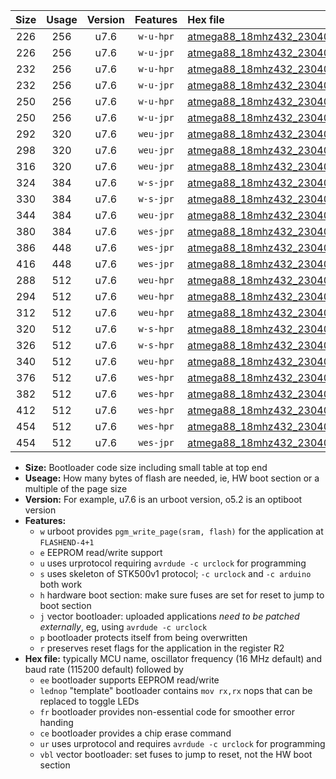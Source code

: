 |Size|Usage|Version|Features|Hex file|
|:-:|:-:|:-:|:-:|:--|
|226|256|u7.6|`w-u-hpr`|[atmega88_18mhz432_230400bps_ur.hex](https://raw.githubusercontent.com/stefanrueger/urboot/main/atmega88_18mhz432_230400bps_ur.hex)|
|226|256|u7.6|`w-u-jpr`|[atmega88_18mhz432_230400bps_ur_vbl.hex](https://raw.githubusercontent.com/stefanrueger/urboot/main/atmega88_18mhz432_230400bps_ur_vbl.hex)|
|232|256|u7.6|`w-u-hpr`|[atmega88_18mhz432_230400bps_lednop_ur.hex](https://raw.githubusercontent.com/stefanrueger/urboot/main/atmega88_18mhz432_230400bps_lednop_ur.hex)|
|232|256|u7.6|`w-u-jpr`|[atmega88_18mhz432_230400bps_lednop_ur_vbl.hex](https://raw.githubusercontent.com/stefanrueger/urboot/main/atmega88_18mhz432_230400bps_lednop_ur_vbl.hex)|
|250|256|u7.6|`w-u-hpr`|[atmega88_18mhz432_230400bps_lednop_fr_ur.hex](https://raw.githubusercontent.com/stefanrueger/urboot/main/atmega88_18mhz432_230400bps_lednop_fr_ur.hex)|
|250|256|u7.6|`w-u-jpr`|[atmega88_18mhz432_230400bps_lednop_fr_ur_vbl.hex](https://raw.githubusercontent.com/stefanrueger/urboot/main/atmega88_18mhz432_230400bps_lednop_fr_ur_vbl.hex)|
|292|320|u7.6|`weu-jpr`|[atmega88_18mhz432_230400bps_ee_ur_vbl.hex](https://raw.githubusercontent.com/stefanrueger/urboot/main/atmega88_18mhz432_230400bps_ee_ur_vbl.hex)|
|298|320|u7.6|`weu-jpr`|[atmega88_18mhz432_230400bps_ee_lednop_ur_vbl.hex](https://raw.githubusercontent.com/stefanrueger/urboot/main/atmega88_18mhz432_230400bps_ee_lednop_ur_vbl.hex)|
|316|320|u7.6|`weu-jpr`|[atmega88_18mhz432_230400bps_ee_lednop_fr_ur_vbl.hex](https://raw.githubusercontent.com/stefanrueger/urboot/main/atmega88_18mhz432_230400bps_ee_lednop_fr_ur_vbl.hex)|
|324|384|u7.6|`w-s-jpr`|[atmega88_18mhz432_230400bps_vbl.hex](https://raw.githubusercontent.com/stefanrueger/urboot/main/atmega88_18mhz432_230400bps_vbl.hex)|
|330|384|u7.6|`w-s-jpr`|[atmega88_18mhz432_230400bps_lednop_vbl.hex](https://raw.githubusercontent.com/stefanrueger/urboot/main/atmega88_18mhz432_230400bps_lednop_vbl.hex)|
|344|384|u7.6|`weu-jpr`|[atmega88_18mhz432_230400bps_ee_lednop_fr_ce_ur_vbl.hex](https://raw.githubusercontent.com/stefanrueger/urboot/main/atmega88_18mhz432_230400bps_ee_lednop_fr_ce_ur_vbl.hex)|
|380|384|u7.6|`wes-jpr`|[atmega88_18mhz432_230400bps_ee_vbl.hex](https://raw.githubusercontent.com/stefanrueger/urboot/main/atmega88_18mhz432_230400bps_ee_vbl.hex)|
|386|448|u7.6|`wes-jpr`|[atmega88_18mhz432_230400bps_ee_lednop_vbl.hex](https://raw.githubusercontent.com/stefanrueger/urboot/main/atmega88_18mhz432_230400bps_ee_lednop_vbl.hex)|
|416|448|u7.6|`wes-jpr`|[atmega88_18mhz432_230400bps_ee_lednop_fr_vbl.hex](https://raw.githubusercontent.com/stefanrueger/urboot/main/atmega88_18mhz432_230400bps_ee_lednop_fr_vbl.hex)|
|288|512|u7.6|`weu-hpr`|[atmega88_18mhz432_230400bps_ee_ur.hex](https://raw.githubusercontent.com/stefanrueger/urboot/main/atmega88_18mhz432_230400bps_ee_ur.hex)|
|294|512|u7.6|`weu-hpr`|[atmega88_18mhz432_230400bps_ee_lednop_ur.hex](https://raw.githubusercontent.com/stefanrueger/urboot/main/atmega88_18mhz432_230400bps_ee_lednop_ur.hex)|
|312|512|u7.6|`weu-hpr`|[atmega88_18mhz432_230400bps_ee_lednop_fr_ur.hex](https://raw.githubusercontent.com/stefanrueger/urboot/main/atmega88_18mhz432_230400bps_ee_lednop_fr_ur.hex)|
|320|512|u7.6|`w-s-hpr`|[atmega88_18mhz432_230400bps.hex](https://raw.githubusercontent.com/stefanrueger/urboot/main/atmega88_18mhz432_230400bps.hex)|
|326|512|u7.6|`w-s-hpr`|[atmega88_18mhz432_230400bps_lednop.hex](https://raw.githubusercontent.com/stefanrueger/urboot/main/atmega88_18mhz432_230400bps_lednop.hex)|
|340|512|u7.6|`weu-hpr`|[atmega88_18mhz432_230400bps_ee_lednop_fr_ce_ur.hex](https://raw.githubusercontent.com/stefanrueger/urboot/main/atmega88_18mhz432_230400bps_ee_lednop_fr_ce_ur.hex)|
|376|512|u7.6|`wes-hpr`|[atmega88_18mhz432_230400bps_ee.hex](https://raw.githubusercontent.com/stefanrueger/urboot/main/atmega88_18mhz432_230400bps_ee.hex)|
|382|512|u7.6|`wes-hpr`|[atmega88_18mhz432_230400bps_ee_lednop.hex](https://raw.githubusercontent.com/stefanrueger/urboot/main/atmega88_18mhz432_230400bps_ee_lednop.hex)|
|412|512|u7.6|`wes-hpr`|[atmega88_18mhz432_230400bps_ee_lednop_fr.hex](https://raw.githubusercontent.com/stefanrueger/urboot/main/atmega88_18mhz432_230400bps_ee_lednop_fr.hex)|
|454|512|u7.6|`wes-hpr`|[atmega88_18mhz432_230400bps_ee_lednop_fr_ce.hex](https://raw.githubusercontent.com/stefanrueger/urboot/main/atmega88_18mhz432_230400bps_ee_lednop_fr_ce.hex)|
|454|512|u7.6|`wes-jpr`|[atmega88_18mhz432_230400bps_ee_lednop_fr_ce_vbl.hex](https://raw.githubusercontent.com/stefanrueger/urboot/main/atmega88_18mhz432_230400bps_ee_lednop_fr_ce_vbl.hex)|

- **Size:** Bootloader code size including small table at top end
- **Useage:** How many bytes of flash are needed, ie, HW boot section or a multiple of the page size
- **Version:** For example, u7.6 is an urboot version, o5.2 is an optiboot version
- **Features:**
  + `w` urboot provides `pgm_write_page(sram, flash)` for the application at `FLASHEND-4+1`
  + `e` EEPROM read/write support
  + `u` uses urprotocol requiring `avrdude -c urclock` for programming
  + `s` uses skeleton of STK500v1 protocol; `-c urclock` and `-c arduino` both work
  + `h` hardware boot section: make sure fuses are set for reset to jump to boot section
  + `j` vector bootloader: uploaded applications *need to be patched externally*, eg, using `avrdude -c urclock`
  + `p` bootloader protects itself from being overwritten
  + `r` preserves reset flags for the application in the register R2
- **Hex file:** typically MCU name, oscillator frequency (16 MHz default) and baud rate (115200 default) followed by
  + `ee` bootloader supports EEPROM read/write
  + `lednop` "template" bootloader contains `mov rx,rx` nops that can be replaced to toggle LEDs
  + `fr` bootloader provides non-essential code for smoother error handing
  + `ce` bootloader provides a chip erase command
  + `ur` uses urprotocol and requires `avrdude -c urclock` for programming
  + `vbl` vector bootloader: set fuses to jump to reset, not the HW boot section
